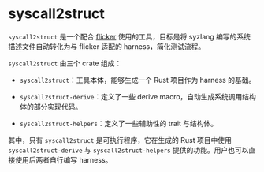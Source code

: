# syscall2struct

`syscall2struct` 是一个配合 [flicker](https://github.com/nine-point-eight-p/flicker) 使用的工具，目标是将 syzlang 编写的系统描述文件自动转化为与 flicker 适配的 harness，简化测试流程。

`syscall2struct` 由三个 crate 组成：

- `syscall2struct`：工具本体，能够生成一个 Rust 项目作为 harness 的基础。

- `syscall2struct-derive`：定义了一些 derive macro，自动生成系统调用结构体的部分实现代码。

- `syscall2struct-helpers`：定义了一些辅助性的 trait 与结构体。

其中，只有 `syscall2struct` 是可执行程序，它在生成的 Rust 项目中使用 `syscall2struct-derive` 与 `syscall2struct-helpers` 提供的功能。用户也可以直接使用后两者自行编写 harness。